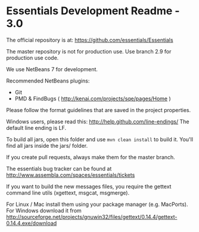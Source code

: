 Essentials Development Readme - 3.0
=============================

The official repository is at:
https://github.com/essentials/Essentials

The master repository is not for production use. Use branch 2.9 for production use code.

We use NetBeans 7 for development.

Recommended NetBeans plugins:

* Git
* PMD & FindBugs ( http://kenai.com/projects/sqe/pages/Home )

Please follow the format guidelines that are saved in the project properties.

Windows users, please read this: http://help.github.com/line-endings/
The default line ending is LF.

To build all jars, open this folder and use `mvn clean install` to build it. You'll find all jars inside the jars/ folder.

If you create pull requests, always make them for the master branch.

The essentials bug tracker can be found at http://www.assembla.com/spaces/essentials/tickets

If you want to build the new messages files, you require the gettext command line utils (xgettext, msgcat, msgmerge).

For Linux / Mac install them using your package manager (e.g. MacPorts). For Windows download it from http://sourceforge.net/projects/gnuwin32/files/gettext/0.14.4/gettext-0.14.4.exe/download 
